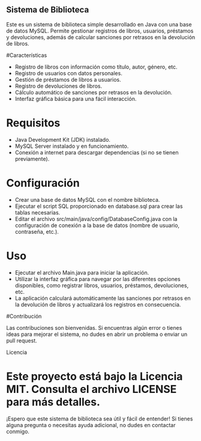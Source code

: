 ## Sistema de Biblioteca
Este es un sistema de biblioteca simple desarrollado en Java con una base de datos MySQL. Permite gestionar registros de libros, usuarios, préstamos y devoluciones, además de calcular sanciones por retrasos en la devolución de libros.

#Características
- Registro de libros con información como título, autor, género, etc.
- Registro de usuarios con datos personales.
- Gestión de préstamos de libros a usuarios.
- Registro de devoluciones de libros.
- Cálculo automático de sanciones por retrasos en la devolución.
- Interfaz gráfica básica para una fácil interacción.

# Requisitos
- Java Development Kit (JDK) instalado.
- MySQL Server instalado y en funcionamiento.
- Conexión a internet para descargar dependencias (si no se tienen previamente).

# Configuración
- Crear una base de datos MySQL con el nombre biblioteca.
- Ejecutar el script SQL proporcionado en database.sql para crear las tablas necesarias.
- Editar el archivo src/main/java/config/DatabaseConfig.java con la configuración de conexión a la base de datos (nombre de usuario, contraseña, etc.).

# Uso
- Ejecutar el archivo Main.java para iniciar la aplicación.
- Utilizar la interfaz gráfica para navegar por las diferentes opciones disponibles, como registrar libros, usuarios, préstamos, devoluciones, etc.
- La aplicación calculará automáticamente las sanciones por retrasos en la devolución de libros y actualizará los registros en consecuencia.

#Contribución

Las contribuciones son bienvenidas. Si encuentras algún error o tienes ideas para mejorar el sistema, no dudes en abrir un problema o enviar un pull request.

Licencia
# Este proyecto está bajo la Licencia MIT. Consulta el archivo LICENSE para más detalles.

¡Espero que este sistema de biblioteca sea útil y fácil de entender! Si tienes alguna pregunta o necesitas ayuda adicional, no dudes en contactar conmigo.




